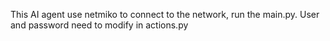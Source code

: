 This AI agent use netmiko to connect to the network, run the main.py. User and password need to modify in actions.py
